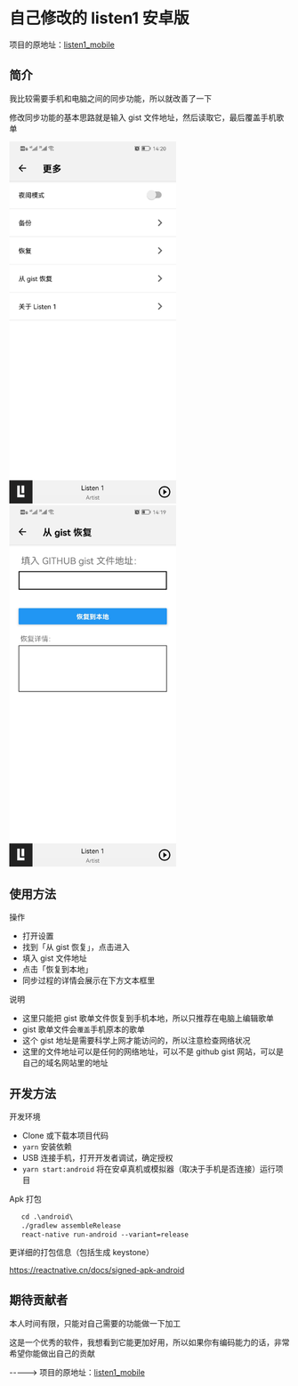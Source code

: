 # 自己修改的 listen1 安卓版

项目的原地址：[listen1_mobile](https://github.com/listen1/listen1_mobile)

## 简介

我比较需要手机和电脑之间的同步功能，所以就改善了一下

修改同步功能的基本思路就是输入 gist 文件地址，然后读取它，最后覆盖手机歌单

<img src="https://github.com/j-wyatt-a/wyattj.github.io/raw/main/b.jpg" width="300">
<img src="https://github.com/j-wyatt-a/wyattj.github.io/raw/main/a.jpg" width="300">

## 使用方法

操作
- 打开设置
- 找到「从 gist 恢复」，点击进入
- 填入 gist 文件地址
- 点击「恢复到本地」
- 同步过程的详情会展示在下方文本框里

说明
- 这里只能把 gist 歌单文件恢复到手机本地，所以只推荐在电脑上编辑歌单
- gist 歌单文件会`覆盖`手机原本的歌单
- 这个 gist 地址是需要科学上网才能访问的，所以注意检查网络状况
- 这里的文件地址可以是任何的网络地址，可以不是 github gist 网站，可以是自己的域名网站里的地址

## 开发方法

开发环境
- Clone 或下载本项目代码
- `yarn` 安装依赖
- USB 连接手机，打开开发者调试，确定授权
- `yarn start:android` 将在安卓真机或模拟器（取决于手机是否连接）运行项目

Apk 打包

```
   cd .\android\
   ./gradlew assembleRelease
   react-native run-android --variant=release
```

更详细的打包信息（包括生成 keystone）

https://reactnative.cn/docs/signed-apk-android

## 期待贡献者

本人时间有限，只能对自己需要的功能做一下加工

这是一个优秀的软件，我想看到它能更加好用，所以如果你有编码能力的话，非常希望你能做出自己的贡献 

-----> 项目的原地址：[listen1_mobile](https://github.com/listen1/listen1_mobile)

